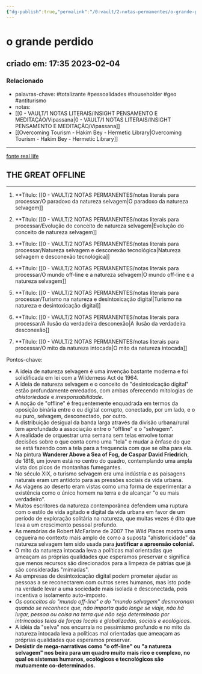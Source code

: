 ```yaml
---
{"dg-publish":true,"permalink":"/0-vault/2-notas-permanentes/o-grande-perdido/","tags":["permanente","totalizante","pessoalidades","householder","geo","antiturismo"],"dgHomeLink":true,"dgShowLocalGraph":true,"dgShowFileTree":true,"dgEnableSearch":true,"noteIcon":""}
---
```


# o grande perdido

## criado em: 17:35 2023-02-04

### Relacionado

- palavras-chave: #totalizante #pessoalidades #householder #geo #antiturismo 
- notas: 
- [[0 - VAULT/1 NOTAS LITERAIS/INSIGHT PENSAMENTO E MEDITAÇÃO/Vipassana\|0 - VAULT/1 NOTAS LITERAIS/INSIGHT PENSAMENTO E MEDITAÇÃO/Vipassana]]
- [[Overcoming Tourism - Hakim Bey - Hermetic Library\|Overcoming Tourism - Hakim Bey - Hermetic Library]]
---

[fonte real life](https://reallifemag.com/the-great-offline/)

## THE GREAT OFFLINE
---


1. **Título: [[0 - VAULT/2 NOTAS PERMANENTES/notas literais para processar/O paradoxo da natureza selvagem\|O paradoxo da natureza selvagem]]

2. **Título: [[0 - VAULT/2 NOTAS PERMANENTES/notas literais para processar/Evolução do conceito de natureza selvagem\|Evolução do conceito de natureza selvagem]]

3. **Título: [[0 - VAULT/2 NOTAS PERMANENTES/notas literais para processar/Natureza selvagem e desconexão tecnológica\|Natureza selvagem e desconexão tecnológica]]

4. **Título: [[0 - VAULT/2 NOTAS PERMANENTES/notas literais para processar/O mundo off-line e a natureza selvagem\|O mundo off-line e a natureza selvagem]]

5. **Título: [[0 - VAULT/2 NOTAS PERMANENTES/notas literais para processar/Turismo na natureza e desintoxicação digital\|Turismo na natureza e desintoxicação digital]]

6. **Título: [[0 - VAULT/2 NOTAS PERMANENTES/notas literais para processar/A ilusão da verdadeira desconexão\|A ilusão da verdadeira desconexão]]

7. **Título: [[0 - VAULT/2 NOTAS PERMANENTES/notas literais para processar/O mito da natureza intocada\|O mito da natureza intocada]]



Pontos-chave: 

- A ideia de natureza selvagem é uma invenção bastante moderna e foi solidificada em lei com a Wilderness Act de 1964.
- A ideia de natureza selvagem e o conceito de "desintoxicação digital" estão profundamente enredados, com ambas oferecendo mitologias de *ahistoriedade* e *irresponsabilidade*.
- A noção de "offline" é frequentemente enquadrada em termos da oposição binária entre o eu digital corrupto, conectado, por um lado, e o eu puro, selvagem, desconectado, por outro.
- A distribuição desigual da banda larga através da divisão urbana/rural tem aprofundado a associação entre o "offline" e o "selvagem".
- A realidade de orquestrar uma semana sem telas envolve tomar decisões sobre o que conta como uma "tela" e mudar a ênfase do que se está fazendo com a tela para a frequencia com que se olha para ela.
- Na pintura **Wanderer Above a Sea of Fog, de Caspar David Friedrich**, de 1818, um jovem está no centro do quadro, contemplando uma ampla vista dos picos de montanhas fumegantes.
- No século XIX, o turismo selvagem era uma indústria e as paisagens naturais eram um antídoto para as pressões sociais da vida urbana.
- As viagens ao deserto eram vistas como uma forma de experimentar a existência como o único homem na terra e de alcançar "o eu mais verdadeiro".
- Muitos escritores da natureza contemporânea defendem uma ruptura com o estilo de vida agitado e digital da vida urbana em favor de um período de exploração solitária na natureza, que muitas vezes é dito que leva a um crescimento pessoal profundo.
- As memórias de Robert McFarlane de 2007 The Wild Places mostra uma cegueira no contexto mais amplo de como a suposta "ahistoricidade" da natureza selvagem tem sido usada para **justificar a apreensão colonial.**
- O mito da natureza intocada leva a políticas mal orientadas que ameaçam as próprias qualidades que esperamos preservar e significa que menos recursos são direcionados para a limpeza de pátrias que já são consideradas "mimadas".
- As empresas de desintoxicação digital podem prometer ajudar as pessoas a se reconectarem com outros seres humanos, mas isto pode na verdade levar a uma sociedade mais isolada e desconectada, pois incentiva o isolamento auto-imposto.
- *Os conceitos do "mundo off-line" e do "mundo selvagem" desmoronam quando se reconhece que, não importa quão longe se viaje, não há lugar, pessoa ou coisa na terra que não seja determinado por intrincadas teias de forças locais e globalizadas, sociais e ecológicas.*
- A idéia da "selva" nos encurrala no pessimismo profundo e no mito da natureza intocada leva a políticas mal orientadas que ameaçam as próprias qualidades que esperamos preservar.
- **Desistir de mega-narrativas como "o off-line" ou "a natureza selvagem" nos beira para um quadro muito mais rico e complexo, no qual os sistemas humanos, ecológicos e tecnológicos são mutuamente co-determinados.**